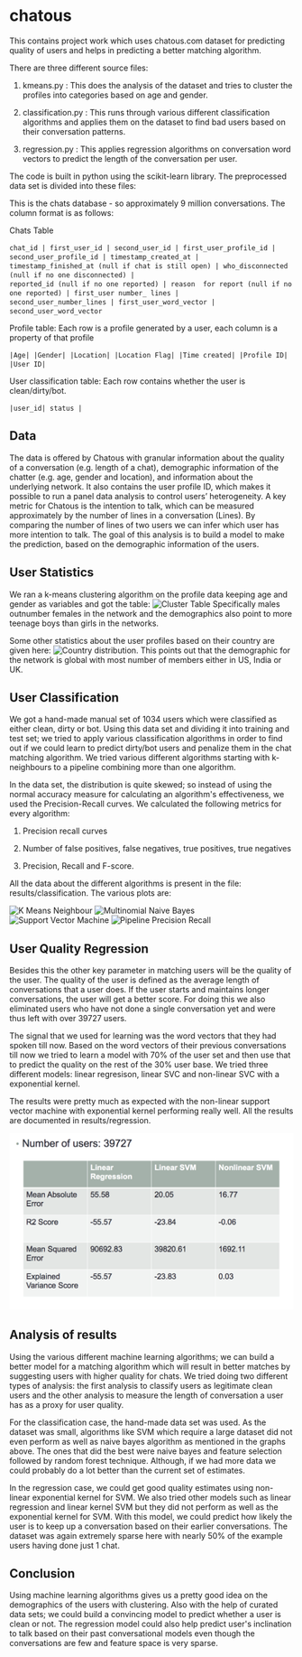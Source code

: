 chatous
=======

This contains project work which uses chatous.com dataset for predicting quality of users and helps in predicting a better matching algorithm.

There are three different source files:

1. kmeans.py : This does the analysis of the dataset and tries to cluster the profiles into categories based on age and gender.

2. classification.py : This runs through various different classification algorithms and applies them on the dataset to find bad users based on their conversation patterns.

3. regression.py : This applies regression algorithms on conversation word vectors to predict the length of the conversation per user.

The code is built in python using the scikit-learn library. The preprocessed data set is divided into these files:

This is the chats database - so approximately 9 million conversations. The column format is as follows:

Chats Table
````
chat_id | first_user_id | second_user_id | first_user_profile_id | second_user_profile_id | timestamp_created_at |
timestamp_finished_at (null if chat is still open) | who_disconnected (null if no one disconnected) |
reported_id (null if no one reported) | reason  for report (null if no one reported) | first_user number_ lines |
second_user_number_lines | first_user_word_vector | second_user_word_vector
````

Profile table: Each row is a profile generated by a user, each column is a property of that profile
````
|Age| |Gender| |Location| |Location Flag| |Time created| |Profile ID| |User ID|
````

User classification table: Each row contains whether the user is clean/dirty/bot.
````
|user_id| status |
````

Data
-----

The data is offered by Chatous with granular information about the quality of a conversation (e.g. length of a chat), demographic information of the chatter (e.g. age, gender and location), and information about the underlying network. It also contains the user profile ID, which makes it possible to run a panel data analysis to control users’ heterogeneity.
A key metric for Chatous is the intention to talk, which can be measured approximately by the number of lines in a conversation (Lines). By comparing the number of lines of two users we can infer which user has more intention to talk. The goal of this analysis is to build a model to make the prediction, based on the demographic information of the users.


User Statistics
---------------
We ran a k-means clustering algorithm on the profile data keeping age and gender as variables and got the table: ![Cluster Table](results/cluster.png) 
Specifically males outnumber females in the network and the demographics also point to more teenage boys than girls in the networks. 

Some other statistics about the user profiles based on their country are given here:
![Country distribution](results/country_dist.png). 
This points out that the demographic for the network is global with most number of members either in US, India or UK.


User Classification
-------------------
We got a hand-made manual set of 1034 users which were classified as either clean, dirty or bot. Using this data set and dividing it into training and test set; we tried to apply various classification algorithms in order to find out if we could learn to predict dirty/bot users and penalize them in the chat matching algorithm. We tried various different algorithms starting with k-neighbours to a pipeline combining more than one algorithm.

In the data set, the distribution is quite skewed; so instead of using the normal accuracy measure for calculating an algorithm's effectiveness, we used the Precision-Recall curves. We calculated the following metrics for every algorithm:

1. Precision recall curves

2. Number of false positives, false negatives, true positives, true negatives

3. Precision, Recall and F-score.

All the data about the different algorithms is present in the file: results/classification. The various plots are:

![K Means Neighbour](results/KNeighboursClassifierPrecisionRecall.png) 
![Multinomial Naive Bayes](results/MultinomialNaiveBayesPrecisionRecall.png) 
![Support Vector Machine](results/SVCPrecisionRecall.png) 
![Pipeline Precision Recall](results/PipelinePrecisionRecall.png)

User Quality Regression
-----------------------
Besides this the other key parameter in matching users will be the quality of the user. The quality of the user is defined as the average length of conversations that a user does. If the user starts and maintains longer conversations, the user will get a better score. For doing this we also eliminated users who have not done a single conversation yet and were thus left with over 39727 users.

The signal that we used for learning was the word vectors that they had spoken till now. Based on the word vectors of their previous conversations till now we tried to learn a model with 70% of the user set and then use that to predict the quality on the rest of the 30% user base. We tried three different models: linear regresison, linear SVC and non-linear SVC with a exponential kernel.

The results were pretty much as expected with the non-linear support vector machine with exponential kernel performing really well. All the results are documented in results/regression.

![Regression Algorithm Comparison](results/regressionTable.png)

Analysis of results
-------------------
Using the various different machine learning algorithms; we can build a better model for a matching algorithm which will result in better matches by suggesting users with higher quality for chats. We tried doing two different types of analysis: the first analysis to classify users as legitimate clean users and the other analysis to measure the length of conversation a user has as a proxy for user quality.

For the classification case, the hand-made data set was used. As the dataset was small, algorithms like SVM which require a large dataset did not even perform as well as naive bayes algorithm as mentioned in the graphs above. The ones that did the best were naive bayes and feature selection followed by random forest technique. Although, if we had more data we could probably do a lot better than the current set of estimates.

In the regression case, we could get good quality estimates using non-linear exponential kernel for SVM. We also tried other models such as linear regression and linear kernel SVM but they did not perform as well as the exponential kernel for SVM. With this model, we could predict how likely the user is to keep up a conversation based on their earlier conversations. The dataset was again extremely sparse here with nearly 50% of the example users having done just 1 chat.


Conclusion
----------
Using machine learning algorithms gives us a pretty good idea on the demographics of the users with clustering. Also with the help of curated data sets; we could build a convincing model to predict whether a user is clean or not. The regression model could also help predict user's inclination to talk based on their past conversational models even though the conversations are few and feature space is very sparse.
